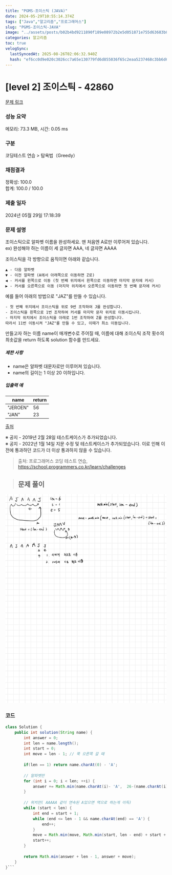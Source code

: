 ```yaml
---
title: "PGMS-조이스틱 (JAVA)"
date: 2024-05-29T10:55:14.374Z
tags: ["Java","알고리즘","프로그래머스"]
slug: "PGMS-조이스틱-JAVA"
image: "../assets/posts/b02b4bd9211890f189e08972b2e5d051871e755d63683b86614f39d8a95a9845.png"
categories: 알고리즘
toc: true
velogSync:
  lastSyncedAt: 2025-08-26T02:06:32.940Z
  hash: "ef6cc0d9e020c3026cc7a65e130779fd6d855036f65c2eaa5237468c3bb6d600"
---
```


# [level 2] 조이스틱 - 42860 

[문제 링크](https://school.programmers.co.kr/learn/courses/30/lessons/42860) 

### 성능 요약

메모리: 73.3 MB, 시간: 0.05 ms

### 구분

코딩테스트 연습 > 탐욕법（Greedy）

### 채점결과

정확성: 100.0<br/>합계: 100.0 / 100.0

### 제출 일자

2024년 05월 29일 17:18:39

### 문제 설명

<p>조이스틱으로 알파벳 이름을 완성하세요. 맨 처음엔 A로만 이루어져 있습니다.<br>
ex) 완성해야 하는 이름이 세 글자면 AAA, 네 글자면 AAAA</p>

<p>조이스틱을 각 방향으로 움직이면 아래와 같습니다.</p>
<div class="highlight"><pre class="codehilite"><code>▲ - 다음 알파벳
▼ - 이전 알파벳 (A에서 아래쪽으로 이동하면 Z로)
◀ - 커서를 왼쪽으로 이동 (첫 번째 위치에서 왼쪽으로 이동하면 마지막 문자에 커서)
▶ - 커서를 오른쪽으로 이동 (마지막 위치에서 오른쪽으로 이동하면 첫 번째 문자에 커서)
</code></pre></div>
<p>예를 들어 아래의 방법으로 "JAZ"를 만들 수 있습니다.</p>
<div class="highlight"><pre class="codehilite"><code>- 첫 번째 위치에서 조이스틱을 위로 9번 조작하여 J를 완성합니다.
- 조이스틱을 왼쪽으로 1번 조작하여 커서를 마지막 문자 위치로 이동시킵니다.
- 마지막 위치에서 조이스틱을 아래로 1번 조작하여 Z를 완성합니다.
따라서 11번 이동시켜 "JAZ"를 만들 수 있고, 이때가 최소 이동입니다.
</code></pre></div>
<p>만들고자 하는 이름 name이 매개변수로 주어질 때, 이름에 대해 조이스틱 조작 횟수의 최솟값을 return 하도록 solution 함수를 만드세요.</p>

<h5>제한 사항</h5>

<ul>
<li>name은 알파벳 대문자로만 이루어져 있습니다.</li>
<li>name의 길이는 1 이상 20 이하입니다.</li>
</ul>

<h5>입출력 예</h5>
<table class="table">
        <thead><tr>
<th>name</th>
<th>return</th>
</tr>
</thead>
        <tbody><tr>
<td>"JEROEN"</td>
<td>56</td>
</tr>
<tr>
<td>"JAN"</td>
<td>23</td>
</tr>
</tbody>
      </table>
<p><a href="https://commissies.ch.tudelft.nl/chipcie/archief/2010/nwerc/nwerc2010.pdf" target="_blank" rel="noopener">출처</a></p>

<p>※ 공지 - 2019년 2월 28일 테스트케이스가 추가되었습니다.<br>
※ 공지 - 2022년 1월 14일 지문 수정 및 테스트케이스가 추가되었습니다. 이로 인해 이전에 통과하던 코드가 더 이상 통과하지 않을 수 있습니다.</p>


> 출처: 프로그래머스 코딩 테스트 연습, https://school.programmers.co.kr/learn/challenges

> ## 문제 풀이

![](/assets/posts/b02b4bd9211890f189e08972b2e5d051871e755d63683b86614f39d8a95a9845.png)

### 코드

```java
class Solution {
    public int solution(String name) {
        int answer = 0;
        int len = name.length();
        int start = 0;
        int move = len - 1; // 쭉 오른쪽 갈 때
        
        if(len == 1) return name.charAt(0) - 'A';
        
        // 알파벳만
        for (int i = 0; i < len; ++i) {
            answer += Math.min(name.charAt(i)- 'A',  26-(name.charAt(i) - 'A'));
        }
        
        // 위치만( AAAAA 같이 연속된 A있으면 역으로 하는게 이득)
        while (start < len) { 
            int end = start + 1;
            while (end <= len - 1 && name.charAt(end) == 'A') {
                end++;
            }
            move = Math.min(move, Math.min(start, len - end) + start + len - end);
            start++;
        }
        
        return Math.min(answer + len - 1, answer + move);
    }
}```